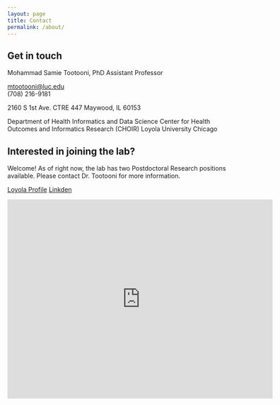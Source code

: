 ```yaml
---
layout: page
title: Contact
permalink: /about/
---
```



## Get in touch
Mohammad Samie Tootooni, PhD
Assistant Professor

​mtootooni@luc.edu
<br>
(708) 216-9181

2160 S 1st Ave.
CTRE 447
Maywood, IL 60153​

​Department of Health Informatics and Data Science
Center for Health Outcomes and Informatics Research (CHOIR)
Loyola University Chicago

## Interested in joining the lab?
Welcome! As of right now, the lab has two Postdoctoral Research positions available. 
Please contact Dr. Tootooni for more information.

[Loyola Profile](https://www.luc.edu/parkinson/ourpeople/facultystaffprofiles/mohammadsamietootoonifaculty.shtml)
[Linkden]([url](https://www.linkedin.com/in/tootooni/))

<iframe src="https://www.google.com/maps/embed?pb=!1m18!1m12!1m3!1d15415.114286903841!2d-87.84572733679336!3d41.85693970680026!2m3!1f0!2f0!3f0!3m2!1i1024!2i768!4f13.1!3m3!1m2!1s0x880e357500ec1489%3A0x1d4ca8c51f529d81!2sCenter%20for%20Translational%20Research%20%26%20Education!5e0!3m2!1sen!2sus!4v1687365644315!5m2!1sen!2sus" width="600" height="450" style="border:0;" allowfullscreen="" loading="lazy" referrerpolicy="no-referrer-when-downgrade"></iframe>
